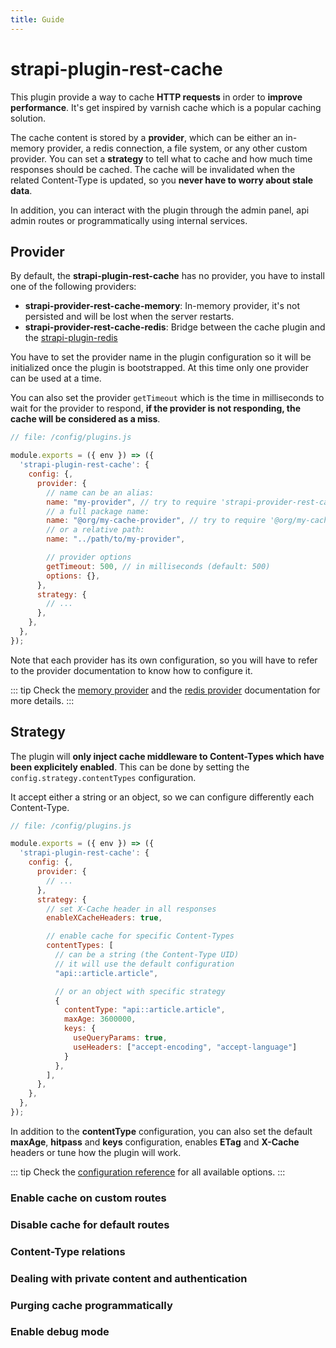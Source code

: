```yaml
---
title: Guide
---
```


# strapi-plugin-rest-cache

This plugin provide a way to cache **HTTP requests** in order to **improve performance**. It's get inspired by varnish cache which is a popular caching solution.

The cache content is stored by a **provider**, which can be either an in-memory provider, a redis connection, a file system, or any other custom provider.
You can set a **strategy** to tell what to cache and how much time responses should be cached. The cache will be invalidated when the related Content-Type is updated, so you **never have to worry about stale data**.

In addition, you can interact with the plugin through the admin panel, api admin routes or programmatically using internal services.


## Provider

By default, the **strapi-plugin-rest-cache** has no provider, you have to install one of the following providers:

- **strapi-provider-rest-cache-memory**: In-memory provider, it's not persisted and will be lost when the server restarts.
- **strapi-provider-rest-cache-redis**: Bridge between the cache plugin and the [strapi-plugin-redis](https://github.com/strapi-community/strapi-plugin-redis)

You have to set the provider name in the plugin configuration so it will be initialized once the plugin is bootstrapped. At this time only one provider can be used at a time. 

You can also set the provider `getTimeout` which is the time in milliseconds to wait for the provider to respond, **if the provider is not responding, the cache will be considered as a miss**.

```js {6-17}
// file: /config/plugins.js

module.exports = ({ env }) => ({
  'strapi-plugin-rest-cache': {
    config: {,
      provider: { 
        // name can be an alias: 
        name: "my-provider", // try to require 'strapi-provider-rest-cache-my-provider'
        // a full package name:
        name: "@org/my-cache-provider", // try to require '@org/my-cache-provider'
        // or a relative path: 
        name: "../path/to/my-provider",

        // provider options
        getTimeout: 500, // in milliseconds (default: 500)
        options: {},
      },
      strategy: {
        // ...
      },
    },
  },
});
```

Note that each provider has its own configuration, so you will have to refer to the provider documentation to know how to configure it. 

::: tip
Check the [memory provider](./memory-provider.html) and the [redis provider](./redis-provider.html) documentation for more details.
:::

## Strategy

The plugin will **only inject cache middleware to Content-Types which have been explicitely enabled**. This can be done by setting the `config.strategy.contentTypes`  configuration.

It accept either a string or an object, so we can configure differently each Content-Type.


```js {9-29}
// file: /config/plugins.js

module.exports = ({ env }) => ({
  'strapi-plugin-rest-cache': {
    config: {,
      provider: { 
        // ...
      },
      strategy: {
        // set X-Cache header in all responses
        enableXCacheHeaders: true,

        // enable cache for specific Content-Types
        contentTypes: [
          // can be a string (the Content-Type UID)
          // it will use the default configuration
          "api::article.article",

          // or an object with specific strategy
          {
            contentType: "api::article.article",
            maxAge: 3600000,
            keys: {
              useQueryParams: true,
              useHeaders: ["accept-encoding", "accept-language"]
            }
          },
        ],
      },
    },
  },
});
```

In addition to the **contentType** configuration, you can also set the default **maxAge**, **hitpass** and **keys** configuration, enables **ETag** and **X-Cache** headers or tune how the plugin will work.

::: tip
Check the [configuration reference](./configuration-reference.html) for all available options.
:::



### Enable cache on custom routes

### Disable cache for default routes

### Content-Type relations
### Dealing with private content and authentication

### Purging cache programmatically

### Enable debug mode